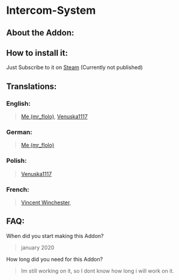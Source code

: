 # Intercom-System

## About the Addon:

## How to install it: 
Just Subscribe to it on [Steam](https://steamcommunity.com/sharedfiles/filedetails/?id=2147062567) (Currently not published)

## Translations: 

### English:
> [Me (mr_flolo)](https://steamcommunity.com/id/mrflolo/), [Venuska1117](https://steamcommunity.com/id/Venuska1117/)

### German: 
> [Me (mr_flolo)](https://steamcommunity.com/id/mrflolo/)

### Polish:
> [Venuska1117](https://steamcommunity.com/id/Venuska1117/)

### French:
> [Vincent Winchester](https://steamcommunity.com/id/vincent-winchester/), 


## FAQ: 

When did you start making this Addon? 
> january 2020

How long did you need for this Addon?
> Im still working on it, so I dont know how long i will work on it.

